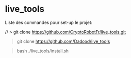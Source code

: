 # live_tools

Liste des commandes pour set-up le projet:  

// > git clone https://github.com/CryptoRobotFr/live_tools.git 
> git clone https://github.com/Dadood/live_tools 

> bash ./live_tools/install.sh
